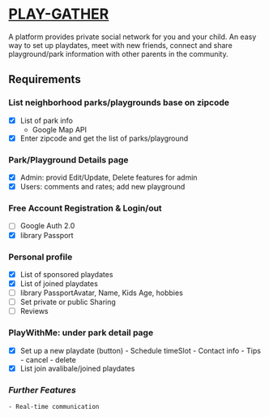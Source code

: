 # [PLAY-GATHER](https://cryptic-temple-97934.herokuapp.com/)
A platform provides private social network for you and your child. An easy way to set up playdates, meet with new friends, connect and share playground/park information with other parents in the community.  

## Requirements
### List neighborhood parks/playgrounds base on zipcode
- [x] List of park info
    - Google Map API
- [x] Enter zipcode and get the list of parks/playground 
### Park/Playground Details page
- [x] Admin: provid Edit/Update, Delete features for admin
- [x] Users: comments and rates;  add new playground
### Free Account Registration & Login/out
- [ ] Google Auth 2.0
- [x] library Passport

### Personal profile
- [x] List of sponsored playdates
- [x] List of joined playdates
- [ ] library PassportAvatar, Name, Kids Age, hobbies
- [ ] Set private or public Sharing
- [ ] Reviews
### PlayWithMe: under park detail page
- [x] Set up a new playdate (button)
        - Schedule timeSlot
        - Contact info
        - Tips 
        - cancel
        - delete
- [x] List join avalibale/joined playdates

### *Further Features*
    - Real-time communication 


